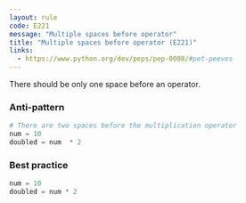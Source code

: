 ```yaml
---
layout: rule
code: E221
message: "Multiple spaces before operator"
title: "Multiple spaces before operator (E221)"
links:
  - https://www.python.org/dev/peps/pep-0008/#pet-peeves
---
```


There should be only one space before an operator.

### Anti-pattern

```python
# There are two spaces before the multiplication operator
num = 10
doubled = num  * 2
```

### Best practice

```python
num = 10
doubled = num * 2
```
